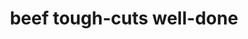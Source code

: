---
layout: guide
title: beef tough-cuts well-done
type: beef
food: tough-cuts
doneness: well-done
temp_c: 85
temp_f: 185
minimum: 7
best: 8
maximum: 16
---